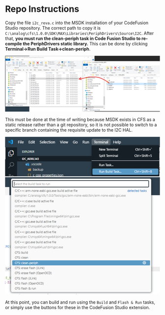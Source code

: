
# Repo Instructions

Copy the file `i2c_reva.c` into the MSDK installation of your CodeFusion Studio repository.
The correct path to copy it is `C:\analog\cfs\1.0.0\SDK\MAX\Libraries\PeriphDrivers\Source\I2C`. After that, **you must run the clean-periph task in Code Fusion Studio to re-compile the PeriphDrivers static library.** This can be done by clicking **Terminal->Run Build Task->clean-periph**.

![Copy updated i2c_reva.c into PeriphDrivers](img/update-i2c_reva.png)

This must be done at the time of writing because MSDK exists in CFS as a static release rather than a git repository, so it is not possible to switch to a specific branch containing the requisite update to the I2C HAL.


![Run Build Task...](img/Terminal_RunBuildTask.png)
![clean-periph](img/clean-periph.png)

At this point, you can build and run using the `Build` and `Flash & Run` tasks, or simply use the buttons for these in the CodeFusion Studio extension. 